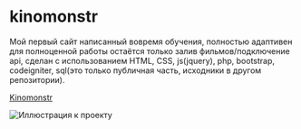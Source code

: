 # kinomonstr
Мой первый сайт написанный вовремя обучения, полностью адаптивен для полноценной работы остаётся только залив фильмов/подключение api, сделан с использованием HTML, CSS, js(jquery), php, bootstrap, codeigniter, sql(это только публичная часть, исходники в другом репозитории).

[Kinomonstr](https://pepasso.github.io/kinomonstr/%D0%BA%D0%B8%D0%BD%D0%BE%D0%BC%D0%BE%D0%BD%D1%81%D1%82%D1%80%20bootstrap/%D0%BA%D0%B8%D0%BD%D0%BE%D0%BC%D0%BE%D0%BD%D1%81%D1%82%D1%80/index.html)


![Иллюстрация к проекту](https://pepasso.github.io/kinomonstr/kinom.png)
